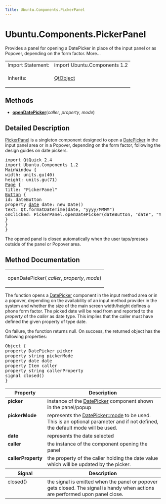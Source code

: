 ```yaml
---
Title: Ubuntu.Components.PickerPanel
---
```


# Ubuntu.Components.PickerPanel

<span class="subtitle"></span>
<!-- $$$PickerPanel-brief -->
<p>Provides a panel for opening a DatePicker in place of the input panel or as Popover, depending on the form factor. More...</p>
<!-- @@@PickerPanel -->
<table class="alignedsummary">
<tr><td class="memItemLeft rightAlign topAlign"> Import Statement:</td><td class="memItemRight bottomAlign"> import Ubuntu.Components 1.2</td></tr><tr><td class="memItemLeft rightAlign topAlign"> Inherits:</td><td class="memItemRight bottomAlign"> <p><a href="../sdk-14.10/QtQml.QtObject.md">QtObject</a></p>
</td></tr></table><ul>
</ul>
<h2 id="methods">Methods</h2>
<ul>
<li class="fn"><b><b><a href="#openDatePicker-method">openDatePicker</a></b></b>(<i>caller</i>,  <i>property</i>,  <i>mode</i>)</li>
</ul>
<!-- $$$PickerPanel-description -->
<h2 id="details">Detailed Description</h2>
</p>
<p><a href="index.html">PickerPanel</a> is a singleton component designed to open a <a href="Ubuntu.Components.Pickers.DatePicker.md">DatePicker</a> in the input panel area or in a Popover, depending on the form factor, following the design guides on date pickers.</p>
<pre class="qml">import QtQuick 2.4
import Ubuntu.Components 1.2
<span class="type">MainWindow</span> {
<span class="name">width</span>: <span class="name">units</span>.<span class="name">gu</span>(<span class="number">40</span>)
<span class="name">height</span>: <span class="name">units</span>.<span class="name">gu</span>(<span class="number">71</span>)
<span class="type"><a href="Ubuntu.Components.Page.md">Page</a></span> {
<span class="name">title</span>: <span class="string">&quot;PickerPanel&quot;</span>
<span class="type"><a href="Ubuntu.Components.Button.md">Button</a></span> {
<span class="name">id</span>: <span class="name">dateButton</span>
property <span class="type"><a href="http://doc.qt.io/qt-5/qml-date.html">date</a></span> <span class="name">date</span>: new <span class="name">Date</span>()
<span class="name">text</span>: <span class="name">Qt</span>.<span class="name">formatDateTime</span>(<span class="name">date</span>, <span class="string">&quot;yyyy/MMMM&quot;</span>)
<span class="name">onClicked</span>: <span class="name">PickerPanel</span>.<span class="name">openDatePicker</span>(<span class="name">dateButton</span>, <span class="string">&quot;date&quot;</span>, <span class="string">&quot;Years|Months&quot;</span>)
}
}
}</pre>
<p>The opened panel is closed automatically when the user taps/presses outside of the panel or Popover area.</p>
<!-- @@@PickerPanel -->
<h2>Method Documentation</h2>
<!-- $$$openDatePicker -->
<table class="qmlname"><tr valign="top" id="openDatePicker-method"><td class="tblQmlFuncNode"><p><span class="name">openDatePicker</span>(<i> caller</i>, <i> property</i>, <i> mode</i>)</p></td></tr></table><p>The function opens a <a href="Ubuntu.Components.Pickers.DatePicker.md">DatePicker</a> component in the input method area or in a popover, depending on the availability of an input method provider in the system and whether the size of the main screen width/height defines a phone form factor. The picked date will be read from and reported to the <i>property</i> of the <i>caller</i> as date type. This implies that the caller must have defined the given property of type date.</p>
<p>On failure, the function returns null. On success, the returned object has the following properties:</p>
<pre class="cpp">Object {
property DatePicker picker
property string pickerMode
property date date
property Item caller
property string callerProperty
signal closed()
}</pre>
<table class="generic">
<thead><tr class="qt-style"><th >Property</th><th >Description</th></tr></thead>
<tr valign="top"><td ><b>picker</b></td><td >instance of the <a href="Ubuntu.Components.Pickers.DatePicker.md">DatePicker</a> component shown in the panel/popup</td></tr>
<tr valign="top"><td ><b>pickerMode</b></td><td >represents the <a href="Ubuntu.Components.Pickers.DatePicker.md#mode-prop">DatePicker::mode</a> to be used. This is an optional parameter and if not defined, the default mode will be used.</td></tr>
<tr valign="top"><td ><b>date</b></td><td >represents the date selected</td></tr>
<tr valign="top"><td ><b>caller</b></td><td >the instance of the component opening the panel</td></tr>
<tr valign="top"><td ><b>callerProperty</b></td><td >the property of the caller holding the date value which will be updated by the picker.</td></tr>
<thead><tr class="qt-style"><th >Signal</th><th >Description</th></tr></thead>
<tr valign="top"><td >closed()</td><td >the signal is emitted when the panel or popover gets closed. The signal is handy when actions are performed upon panel close.</td></tr>
</table>
<!-- @@@openDatePicker -->
<br/>
